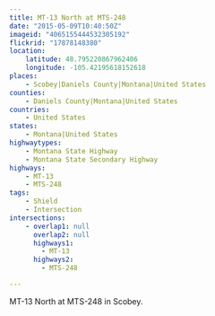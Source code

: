 ```yaml
---
title: MT-13 North at MTS-248
date: "2015-05-09T10:40:50Z"
imageid: "4065155444532305192"
flickrid: "17878148380"
location:
    latitude: 48.795220867962406
    longitude: -105.42195618152618
places:
    - Scobey|Daniels County|Montana|United States
counties:
    - Daniels County|Montana|United States
countries:
    - United States
states:
    - Montana|United States
highwaytypes:
    - Montana State Highway
    - Montana State Secondary Highway
highways:
    - MT-13
    - MTS-248
tags:
    - Shield
    - Intersection
intersections:
    - overlap1: null
      overlap2: null
      highways1:
        - MT-13
      highways2:
        - MTS-248

---
```

MT-13 North at MTS-248 in Scobey.